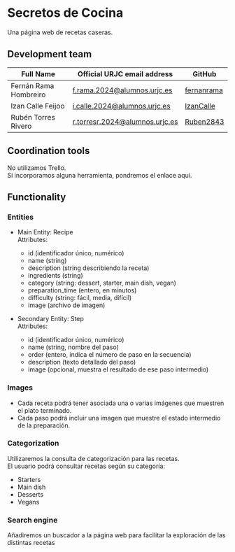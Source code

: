 # Secretos de Cocina

Una página web de recetas caseras.



## Development team

| Full Name         | Official URJC email address                | GitHub      |
|-------------------------|------------------------------------------|-------------|
| Fernán Rama Hombreiro   | f.rama.2024@alumnos.urjc.es              | [fernanrama](https://github.com/fernanrama) |
| Izan Calle Feijoo       | i.calle.2024@alumnos.urjc.es             | [IzanCalle](https://github.com/IzanCalle)   |
| Rubén Torres Rivero     | r.torresr.2024@alumnos.urjc.es           | [Ruben2843](https://github.com/Ruben2843)   |



## Coordination tools

No utilizamos Trello.  
Si incorporamos alguna herramienta, pondremos el enlace aquí.



## Functionality

###  Entities

- Main Entity: Recipe  
  Attributes:  
  - id (identificador único, numérico)  
  - name (string)
  - description (string describiendo la receta)
  - ingredients (string)
  - category (string: dessert, starter, main dish, vegan)  
  - preparation_time (entero, en minutos)  
  - difficulty (string: fácil, media, difícil)
  - image (archivo de imagen)

- Secondary Entity: Step  
  Attributes:  
  - id (identificador único, numérico)  
  - name (string, nombre del paso)  
  - order (entero, indica el número de paso en la secuencia)  
  - description (texto detallado del paso)  
  - image (opcional, muestra el resultado de ese paso intermedio)  



### Images

- Cada receta podrá tener asociada una o varias imágenes que muestren el plato terminado.  
- Cada paso podrá incluir una imagen que muestre el estado intermedio de la preparación.  

### Categorization
Utilizaremos la consulta de categorización para las recetas.  
El usuario podrá consultar recetas según su categoría: 

- Starters 
- Main dish  
- Desserts  
- Vegans

### Search engine  
Añadiremos un buscador a la página web para facilitar la exploración de las distintas recetas
